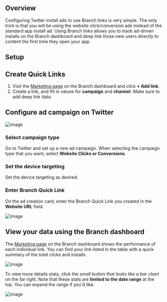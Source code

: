 ## Overview

Configuring Twitter install ads to use Branch links is very simple. The only trick is that you will be using the website click/conversion ads instead of the standard app install ad. Using Branch links allows you to track ad-driven installs on the Branch dashboard and deep link those new users directly to content the first time they open your app.


## Setup

## Create Quick Links

1. Visit the [Marketing page](https://dashboard.branch.io/quick-links) on the Branch dashboard and click **+ Add link**.
2. Create a link, and fill in values for **campaign** and **channel**. Make sure to add deep link data.

## Configure ad campaign on Twitter

![image](/img/pages/ads/twitter/twitter_screenshot_0.png)

### Select campaign type

Go to Twitter and set up a new ad campaign. When selecting the campaign type that you want, select **Website Clicks or Conversions**.

### Set the device targeting

Set the device targeting as desired.

### Enter Branch Quick Link

On the ad creation card, enter the Branch Quick Link you created in the **Website URL** field.

![image](/img/pages/ads/twitter/twitter_screenshot_1.png)

## View your data using the Branch dashboard

The [Marketing page](https://dashboard.branch.io/quick-links) on the Branch dashboard shows the performance of each individual link. You can find your link listed in the table with a quick summary of the _total_ clicks and installs.

![image](/img/pages/ads/twitter/marketing_link_row.png)

To view more details stats, click the _small button that looks like a bar chart_ on the far right. Note that these stats are **limited to the date range** at the top. You can expand the range if you'd like.

![image](/img/pages/ads/twitter/click_flow_analytics.png)
